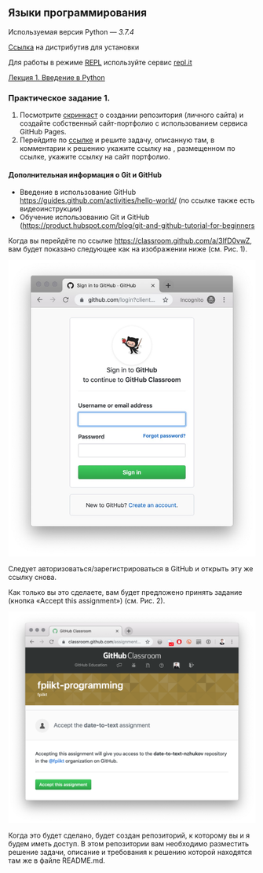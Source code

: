 ## Языки программирования

Используемая версия Python — *3.7.4*

[Ссылка](https://www.python.org/downloads) на дистрибутив для установки

Для работы в режиме [REPL](https://ru.wikipedia.org/wiki/REPL) используйте сервис [repl.it](https://repl.it)

[Лекция 1. Введение в Python](https://docs.google.com/presentation/d/1zWrdl6aaU0GrOmXKBeRhi5uXw31c9P-R_dpdloj3Tqo/edit?usp=sharing)

### Практическое задание 1.

1. Посмотрите [скринкаст](https://youtu.be/53f5vkI_gnM) о создании репозитория (личного сайта) и создайте собственный сайт-портфолио с использованием сервиса GitHub Pages.
2. Перейдите по [ссылке](https://classroom.github.com/a/3IfD0vwZ) и решите задачу, описанную там, в комментарии к решению укажите ссылку на , размещенном по ссылке, укажите ссылку на сайт портфолио.

#### Дополнительная информация о Git и GitHub

- Введение в использование GitHub https://guides.github.com/activities/hello-world/ (по ссылке также есть видеоинструкции)
- Обучение использованию Git и GitHub (https://product.hubspot.com/blog/git-and-github-tutorial-for-beginners

Когда вы перейдёте по ссылке https://classroom.github.com/a/3IfD0vwZ, вам будет показано следующее как на изображении ниже (см. Рис. 1). 

![Рисунок 2](2019-10-08-15.45.35.jpg)

Следует авторизоваться/зарегистрироваться в GitHub и открыть эту же ссылку снова. 

Как только вы это сделаете, вам будет предложено принять задание (кнопка «Accept this assignment») (см. Рис. 2). 

![Рисунок 2](2019-10-08_15-46-11.png)

Когда это будет сделано, будет создан репозиторий, к которому вы и я будем иметь доступ. 
В этом репозитории вам необходимо разместить решение задачи, описание и требования к решению которой находятся там же в файле README.md.

